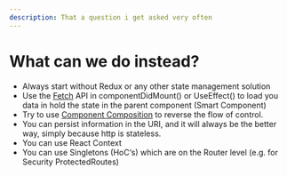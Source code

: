 ```yaml
---
description: That a question i get asked very often
---
```


# What can we do instead?

* Always start without Redux or any other state management solution
* Use the [Fetch](https://reactjs.org/docs/faq-ajax.html) API in componentDidMount\(\) or UseEffect\(\) to load you data in hold the state in the parent component \(Smart Component\)
* Try to use [Component Composition](https://reactjs.org/docs/composition-vs-inheritance.html) to reverse the flow of control.
* You can persist information in the URI, and it will always be the better way, simply because http is stateless.
* You can use React Context
* You can use Singletons \(HoC‘s\) which are on the Router level \(e.g. for Security ProtectedRoutes\)

